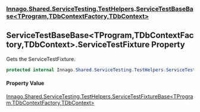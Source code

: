 ### [Innago\.Shared\.ServiceTesting\.TestHelpers](../index.md 'Innago\.Shared\.ServiceTesting\.TestHelpers').[ServiceTestBaseBase&lt;TProgram,TDbContextFactory,TDbContext&gt;](index.md 'Innago\.Shared\.ServiceTesting\.TestHelpers\.ServiceTestBaseBase\<TProgram,TDbContextFactory,TDbContext\>')

## ServiceTestBaseBase\<TProgram,TDbContextFactory,TDbContext\>\.ServiceTestFixture Property

Gets the ServiceTestFixture\.

```csharp
protected internal Innago.Shared.ServiceTesting.TestHelpers.ServiceTestFixtureBase<TProgram,TDbContextFactory,TDbContext> ServiceTestFixture { protected internal get; }
```

#### Property Value
[Innago\.Shared\.ServiceTesting\.TestHelpers\.ServiceTestFixtureBase&lt;](../ServiceTestFixtureBase_TProgram,TDbContextFactory,TDbContext_/index.md 'Innago\.Shared\.ServiceTesting\.TestHelpers\.ServiceTestFixtureBase\<TProgram,TDbContextFactory,TDbContext\>')[TProgram](index.md#Innago.Shared.ServiceTesting.TestHelpers.ServiceTestBaseBase_TProgram,TDbContextFactory,TDbContext_.TProgram 'Innago\.Shared\.ServiceTesting\.TestHelpers\.ServiceTestBaseBase\<TProgram,TDbContextFactory,TDbContext\>\.TProgram')[,](../ServiceTestFixtureBase_TProgram,TDbContextFactory,TDbContext_/index.md 'Innago\.Shared\.ServiceTesting\.TestHelpers\.ServiceTestFixtureBase\<TProgram,TDbContextFactory,TDbContext\>')[TDbContextFactory](index.md#Innago.Shared.ServiceTesting.TestHelpers.ServiceTestBaseBase_TProgram,TDbContextFactory,TDbContext_.TDbContextFactory 'Innago\.Shared\.ServiceTesting\.TestHelpers\.ServiceTestBaseBase\<TProgram,TDbContextFactory,TDbContext\>\.TDbContextFactory')[,](../ServiceTestFixtureBase_TProgram,TDbContextFactory,TDbContext_/index.md 'Innago\.Shared\.ServiceTesting\.TestHelpers\.ServiceTestFixtureBase\<TProgram,TDbContextFactory,TDbContext\>')[TDbContext](index.md#Innago.Shared.ServiceTesting.TestHelpers.ServiceTestBaseBase_TProgram,TDbContextFactory,TDbContext_.TDbContext 'Innago\.Shared\.ServiceTesting\.TestHelpers\.ServiceTestBaseBase\<TProgram,TDbContextFactory,TDbContext\>\.TDbContext')[&gt;](../ServiceTestFixtureBase_TProgram,TDbContextFactory,TDbContext_/index.md 'Innago\.Shared\.ServiceTesting\.TestHelpers\.ServiceTestFixtureBase\<TProgram,TDbContextFactory,TDbContext\>')